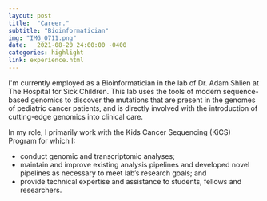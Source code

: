 ```yaml
---
layout: post
title:  "Career."
subtitle: "Bioinformatician"
img: "IMG_0711.png"
date:   2021-08-20 24:00:00 -0400
categories: highlight
link: experience.html
---
```


<p>I'm currently employed as a Bioinformatician in the lab of Dr. Adam Shlien at The Hospital for Sick Children. This lab uses the tools of modern sequence-based genomics to discover the mutations that are present in the genomes of pediatric cancer patients, and is directly involved with the  introduction of cutting-edge genomics into clinical care.</p>
<p>In my role, I primarily work with the Kids Cancer Sequencing (KiCS) Program for which I: 
<ul>
	<li>conduct genomic and transcriptomic analyses;</li>
	<li>maintain and improve existing analysis pipelines and developed novel pipelines as necessary to meet lab’s research goals; and</li>
	<li>provide technical expertise and assistance to students, fellows and researchers.</li>
</ul>
</p>
